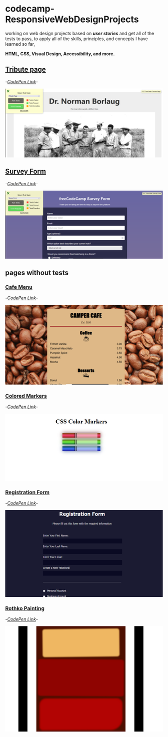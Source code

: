 # codecamp-ResponsiveWebDesignProjects
working on web design projects based on ***user stories*** and get all of the tests to pass, to apply all of the skills, principles, and concepts I have learned so far,

**HTML, CSS, Visual Design, Accessibility, and more.**
## [Tribute page](tribute_page)


-*[CodePen Link](https://codepen.io/saraatq/pen/popEvaw?editors=1101)*-

![Tribute Page](test_passed_screenshots/tribute_page.PNG)

## [Survey Form](Survey_Form)


-*[CodePen Link](https://codepen.io/saraatq/pen/JjMRZjx)*-

![Survey Form](test_passed_screenshots/survey_form.PNG)

## pages without tests
### [Cafe Menu](cafe-menu)
-*[CodePen Link](https://codepen.io/saraatq/pen/qBoYyNy)*-

![Cafe Menu](test_passed_screenshots/cafe-menu.PNG)

### [Colored Markers](colored-markers)
-*[CodePen Link](https://codepen.io/saraatq/pen/dymLOxg)*-

![Colored Markers](test_passed_screenshots/colored-markers.PNG)

### [Registration Form](registration-form)
-*[CodePen Link](https://codepen.io/saraatq/pen/poVzYPm)*-

![Registration Form](test_passed_screenshots/registration-form.PNG)

### [Rothko Painting](rothko-painting)
-*[CodePen Link](https://codepen.io/saraatq/pen/GRdKaGN)*-

![Rothko Painting](test_passed_screenshots/rothko-painting.PNG)
